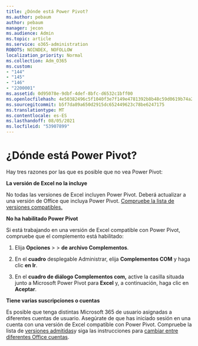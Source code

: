 ```yaml
---
title: ¿Dónde está Power Pivot?
ms.author: pebaum
author: pebaum
manager: jecon
ms.audience: Admin
ms.topic: article
ms.service: o365-administration
ROBOTS: NOINDEX, NOFOLLOW
localization_priority: Normal
ms.collection: Adm_O365
ms.custom:
- "144"
- "145"
- "146"
- "2200001"
ms.assetid: 0d95078e-9dbf-4def-8bfc-d6532c1bff00
ms.openlocfilehash: 4e50382496c5f1040f3e7f149e4781392b8b48c59d0619b74a20ea324ebc8995
ms.sourcegitcommit: b5f7da89a650d2915dc652449623c78be6247175
ms.translationtype: MT
ms.contentlocale: es-ES
ms.lasthandoff: 08/05/2021
ms.locfileid: "53907899"
---
```

# <a name="where-is-power-pivot"></a>¿Dónde está Power Pivot?

Hay tres razones por las que es posible que no vea Power Pivot:
  
**La versión de Excel no la incluye**
  
No todas las versiones de Excel incluyen Power Pivot. Deberá actualizar a una versión de Office que incluya Power Pivot. [Compruebe la lista de versiones compatibles.](https://support.office.com/article/aa64e217-4b6e-410b-8337-20b87e1c2a4b.aspx)
  
**No ha habilitado Power Pivot**
  
Si está trabajando en una versión de Excel compatible con Power Pivot, compruebe que el complemento está habilitado:
  
1. Elija **Opciones** \>  \> **de archivo Complementos**.

2. En el **cuadro** desplegable Administrar, elija **Complementos COM** y haga clic **en Ir**.

3. En el **cuadro de diálogo Complementos com,** active la casilla situada junto a Microsoft Power Pivot para **Excel** y, a continuación, haga clic en **Aceptar**.

**Tiene varias suscripciones o cuentas**
  
Es posible que tenga distintas Microsoft 365 de usuario asignadas a diferentes cuentas de usuario. Asegúrate de que has iniciado sesión en una cuenta con una versión de Excel compatible con Power Pivot. Compruebe la lista de [versiones admitidas](https://support.office.com/article/aa64e217-4b6e-410b-8337-20b87e1c2a4b.aspx)y siga las instrucciones para [cambiar entre diferentes Office cuentas](https://support.office.com/article/b9582171-fd1f-4284-9846-bdd72bb28426.aspx#BKMK_WebSwitchAccounts).
